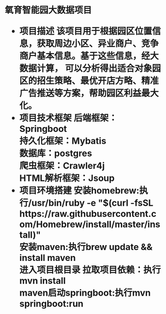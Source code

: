 <h1>氧育智能园大数据项目</h>
<br>
<ul>
    <li>
        项目描述
        该项目用于根据园区位置信息，获取周边小区、异业商户、竞争商户基本信息。基于这些信息，经大数据计算，
        可以分析得出适合对象园区的招生策略、最优开店方略、精准广告推送等方案，帮助园区利益最大化。
   </li>
   <li>
        项目技术框架
        后端框架：Springboot <br>
        持久化框架：Mybatis <br>
        数据库：postgres <br>
        爬虫框架：Crawler4j <br>
        HTML解析框架：Jsoup
   </li>
   <li>
        项目环境搭建
        安装homebrew:执行/usr/bin/ruby -e "$(curl -fsSL https://raw.githubusercontent.com/Homebrew/install/master/install)"
        <br>
        安装maven:执行brew update && install maven
        <br>
        进入项目根目录  
        拉取项目依赖：执行mvn install
        <br>
        maven启动springboot:执行mvn springboot:run
</ul>